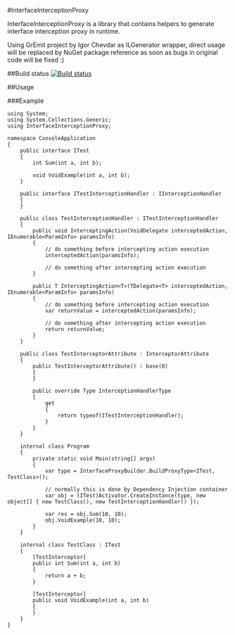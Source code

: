 #InterfaceInterceptionProxy

InterfaceInterceptionProxy is a library that contains helpers to generate interface interception proxy in runtime. 

Using GrEmit project by Igor Chevdar as ILGenerator wrapper, direct usage will be replaced by NuGet package reference as soon as bugs in original code will be fixed :)

##Build status
[![Build status](https://ci.appveyor.com/api/projects/status/c56yustqcqrpri4s?svg=true)](https://ci.appveyor.com/project/cspwizard/interfaceinterceptionproxy)


##Usage



###Example

```
using System;
using System.Collections.Generic;
using InterfaceInterceptionProxy;

namespace ConsoleApplication
{
    public interface ITest
    {
        int Sum(int a, int b);

        void VoidExample(int a, int b);
    }

    public interface ITestInterceptionHandler : IInterceptionHandler
    {
    }

    public class TestInterceptionHandler : ITestInterceptionHandler
    {
        public void InterceptingAction(VoidDelegate interceptedAction, IEnumerable<ParamInfo> paramsInfo)
        {
            // do something before intercepting action execution
            interceptedAction(paramsInfo);

            // do something after intercepting action execution
        }

        public T InterceptingAction<T>(TDelegate<T> interceptedAction, IEnumerable<ParamInfo> paramsInfo)
        {
            // do something before intercepting action execution
            var returnValue = interceptedAction(paramsInfo);

            // do something after intercepting action execution
            return returnValue;
        }
    }

    public class TestInterceptorAttribute : InterceptorAttribute
    {
        public TestInterceptorAttribute() : base(0)
        {
        }

        public override Type InterceptionHandlerType
        {
            get
            {
                return typeof(ITestInterceptionHandler);
            }
        }
    }

    internal class Program
    {
        private static void Main(string[] args)
        {
            var type = InterfaceProxyBuilder.BuildProxyType<ITest, TestClass>();

            // normally this is done by Dependency Injection container
            var obj = (ITest)Activator.CreateInstance(type, new object[] { new TestClass(), new TestInterceptionHandler() });

            var res = obj.Sum(10, 10);
            obj.VoidExample(10, 10);
        }
    }

    internal class TestClass : ITest
    {
        [TestInterceptor]
        public int Sum(int a, int b)
        {
            return a + b;
        }

        [TestInterceptor]
        public void VoidExample(int a, int b)
        {
        }
    }
}
```
